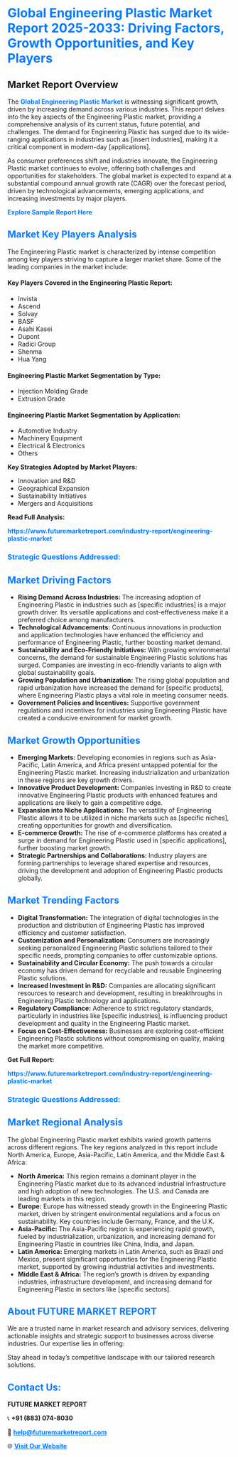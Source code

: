 <h1 style="color: #007BFF;">Global Engineering Plastic Market Report 2025-2033: Driving Factors, Growth Opportunities, and Key Players</h1>

<section id="overview">
<h2>Market Report Overview</h2>
<p>The <a href="https://www.futuremarketreport.com/industry-report/engineering-plastic-market" style="color: #007BFF; text-decoration: none;"><strong>Global Engineering Plastic Market</strong></a> is witnessing significant growth, driven by increasing demand across various industries. This report delves into the key aspects of the Engineering Plastic market, providing a comprehensive analysis of its current status, future potential, and challenges. The demand for Engineering Plastic has surged due to its wide-ranging applications in industries such as [insert industries], making it a critical component in modern-day [applications].</p>
<p>As consumer preferences shift and industries innovate, the Engineering Plastic market continues to evolve, offering both challenges and opportunities for stakeholders. The global market is expected to expand at a substantial compound annual growth rate (CAGR) over the forecast period, driven by technological advancements, emerging applications, and increasing investments by major players.</p>
</section>

<section id="overview">
<p><a href="https://www.futuremarketreport.com/request-sample/reportId=103892" style="color: #007BFF; text-decoration: none;"><strong>Explore Sample Report Here</strong></a></p>
</section>

<section id="key-players">
<h2 style="color: #007BFF;">Market Key Players Analysis</h2>
<p>The Engineering Plastic market is characterized by intense competition among key players striving to capture a larger market share. Some of the leading companies in the market include:</p>
<h4>Key Players Covered in the Engineering Plastic Report:</h4>
<ul><li>Invista</li><li>Ascend</li><li>Solvay</li><li>BASF</li><li>Asahi Kasei</li><li>Dupont</li><li>Radici Group</li><li>Shenma</li><li>Hua Yang</li></ul>
<h4>Engineering Plastic Market Segmentation by Type:</h4>
<ul><li>Injection Molding Grade</li><li>Extrusion Grade</li></ul>

<h4>Engineering Plastic Market Segmentation by Application:</h4>
<ul><li>Automotive Industry</li><li>Machinery Equipment</li><li>Electrical &amp; Electronics</li><li>Others</li></ul>
<p><strong>Key Strategies Adopted by Market Players:</strong></p>
<ul>
<li>Innovation and R&D</li>
<li>Geographical Expansion</li>
<li>Sustainability Initiatives</li>
<li>Mergers and Acquisitions</li>
</ul>
</section>

<section>
<p><strong>Read Full Analysis: </strong></p><a href="https://www.futuremarketreport.com/industry-report/engineering-plastic-market" style="color: #007BFF; text-decoration: none;"><strong>https://www.futuremarketreport.com/industry-report/engineering-plastic-market</strong></a>
<h3 style="color: #007BFF;">Strategic Questions Addressed:</h3>
</section>

<section id="driving-factors">
<h2 style="color: #007BFF;">Market Driving Factors</h2>
<ul>
<li><strong>Rising Demand Across Industries:</strong> The increasing adoption of Engineering Plastic in industries such as [specific industries] is a major growth driver. Its versatile applications and cost-effectiveness make it a preferred choice among manufacturers.</li>
<li><strong>Technological Advancements:</strong> Continuous innovations in production and application technologies have enhanced the efficiency and performance of Engineering Plastic, further boosting market demand.</li>
<li><strong>Sustainability and Eco-Friendly Initiatives:</strong> With growing environmental concerns, the demand for sustainable Engineering Plastic solutions has surged. Companies are investing in eco-friendly variants to align with global sustainability goals.</li>
<li><strong>Growing Population and Urbanization:</strong> The rising global population and rapid urbanization have increased the demand for [specific products], where Engineering Plastic plays a vital role in meeting consumer needs.</li>
<li><strong>Government Policies and Incentives:</strong> Supportive government regulations and incentives for industries using Engineering Plastic have created a conducive environment for market growth.</li>
</ul>
</section>

<section id="growth-opportunities">
<h2 style="color: #007BFF;">Market Growth Opportunities</h2>
<ul>
<li><strong>Emerging Markets:</strong> Developing economies in regions such as Asia-Pacific, Latin America, and Africa present untapped potential for the Engineering Plastic market. Increasing industrialization and urbanization in these regions are key growth drivers.</li>
<li><strong>Innovative Product Development:</strong> Companies investing in R&D to create innovative Engineering Plastic products with enhanced features and applications are likely to gain a competitive edge.</li>
<li><strong>Expansion into Niche Applications:</strong> The versatility of Engineering Plastic allows it to be utilized in niche markets such as [specific niches], creating opportunities for growth and diversification.</li>
<li><strong>E-commerce Growth:</strong> The rise of e-commerce platforms has created a surge in demand for Engineering Plastic used in [specific applications], further boosting market growth.</li>
<li><strong>Strategic Partnerships and Collaborations:</strong> Industry players are forming partnerships to leverage shared expertise and resources, driving the development and adoption of Engineering Plastic products globally.</li>
</ul>
</section>

<section id="trending-factors">
<h2 style="color: #007BFF;">Market Trending Factors</h2>
<ul>
<li><strong>Digital Transformation:</strong> The integration of digital technologies in the production and distribution of Engineering Plastic has improved efficiency and customer satisfaction.</li>
<li><strong>Customization and Personalization:</strong> Consumers are increasingly seeking personalized Engineering Plastic solutions tailored to their specific needs, prompting companies to offer customizable options.</li>
<li><strong>Sustainability and Circular Economy:</strong> The push towards a circular economy has driven demand for recyclable and reusable Engineering Plastic solutions.</li>
<li><strong>Increased Investment in R&D:</strong> Companies are allocating significant resources to research and development, resulting in breakthroughs in Engineering Plastic technology and applications.</li>
<li><strong>Regulatory Compliance:</strong> Adherence to strict regulatory standards, particularly in industries like [specific industries], is influencing product development and quality in the Engineering Plastic market.</li>
<li><strong>Focus on Cost-Effectiveness:</strong> Businesses are exploring cost-efficient Engineering Plastic solutions without compromising on quality, making the market more competitive.</li>
</ul>
</section>

<section>
<p><strong>Get Full Report: </strong></p><a href="https://www.futuremarketreport.com/industry-report/engineering-plastic-market" style="color: #007BFF; text-decoration: none;"><strong>https://www.futuremarketreport.com/industry-report/engineering-plastic-market</strong></a>
<h3 style="color: #007BFF;">Strategic Questions Addressed:</h3>
</section>


<section id="regional-analysis">
<h2 style="color: #007BFF;">Market Regional Analysis</h2>
<p>The global Engineering Plastic market exhibits varied growth patterns across different regions. The key regions analyzed in this report include North America, Europe, Asia-Pacific, Latin America, and the Middle East & Africa:</p>
<ul>
<li><strong>North America:</strong> This region remains a dominant player in the Engineering Plastic market due to its advanced industrial infrastructure and high adoption of new technologies. The U.S. and Canada are leading markets in this region.</li>
<li><strong>Europe:</strong> Europe has witnessed steady growth in the Engineering Plastic market, driven by stringent environmental regulations and a focus on sustainability. Key countries include Germany, France, and the U.K.</li>
<li><strong>Asia-Pacific:</strong> The Asia-Pacific region is experiencing rapid growth, fueled by industrialization, urbanization, and increasing demand for Engineering Plastic in countries like China, India, and Japan.</li>
<li><strong>Latin America:</strong> Emerging markets in Latin America, such as Brazil and Mexico, present significant opportunities for the Engineering Plastic market, supported by growing industrial activities and investments.</li>
<li><strong>Middle East & Africa:</strong> The region’s growth is driven by expanding industries, infrastructure development, and increasing demand for Engineering Plastic in sectors like [specific sectors].</li>
</ul>
</section>

<footer>
<h2 style="color: #007BFF;">About FUTURE MARKET REPORT</h2>
<p>We are a trusted name in market research and advisory services, delivering actionable insights and strategic support to businesses across diverse industries. Our expertise lies in offering:</p>

<p>Stay ahead in today’s competitive landscape with our tailored research solutions.</p>

<h2 style="color: #007BFF;">Contact Us:</h2>
<p><strong>FUTURE MARKET REPORT</strong></p>
<p>📞 <strong>+91 (883) 074-8030</strong></p>
<p>📧 <strong><a href="mailto:help@futuremarketreport.com" style="color: #007BFF;">help@futuremarketreport.com</a></strong></p>
<p>🌐 <strong><a href="https://www.futuremarketreport.com/" style="color: #007BFF;">Visit Our Website</a></strong></p>
</footer>